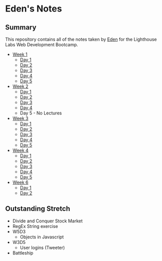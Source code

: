 # Eden's Notes
## Summary

This repository contains all of the notes taken by [Eden](https://github.com/basktballer) for the Lighthouse Labs Web Development Bootcamp.

* [Week 1](/Week_1)
  * [Day 1](/Week_1/Day_1)
  * [Day 2](/Week_1/Day_2)
  * [Day 3](/Week_1/Day_3)
  * [Day 4](/Week_1/Day_4)
  * [Day 5](/Week_1/Day_5)
* [Week 2](/Week_2)
  * [Day 1](/Week_2/Day_1)
  * [Day 2](/Week_2/Day_2)
  * [Day 3](/Week_2/Day_3)
  * [Day 4](/Week_2/Day_4)
  * Day 5 - No Lectures
* [Week 3](/Week_3)
  * [Day 1](/Week_3/Day_1)
  * [Day 2](/Week_3/Day_2)
  * [Day 3](/Week_3/Day_3)
  * [Day 4](/Week_3/Day_4)
  * [Day 5](/Week_3/Day_5)
* [Week 4](/Week_4)
  * [Day 1](/Week_4/Day_1)
  * [Day 2](/Week_4/Day_2)
  * [Day 3](/Week_4/Day_3)
  * [Day 4](/Week_4/Day_4)
  * [Day 5](/Week_4/Day_5)
* [Week 6](/Week_6)
  * [Day 1](/Week_6/Day_1)
  * [Day 2](/Week_6/Day_2)
  <!-- * [Day 3](/Week_6/Day_3)
  * [Day 4](/Week_6/Day_4)
  * [Day 5](/Week_6/Day_5) -->
<!-- * [Week 7](/Week_7)
  * [Day 1](/Week_7/Day_1)
  * [Day 2](/Week_7/Day_2)
  * [Day 3](/Week_7/Day_3)
  * [Day 4](/Week_7/Day_4)
  * [Day 5](/Week_7/Day_5)  -->
  





## Outstanding Stretch
* Divide and Conquer Stock Market
* RegEx String exercise
* W5D3 
  * Objects in Javascript
* W3D5
  * User logins (Tweeter)
* Battleship
